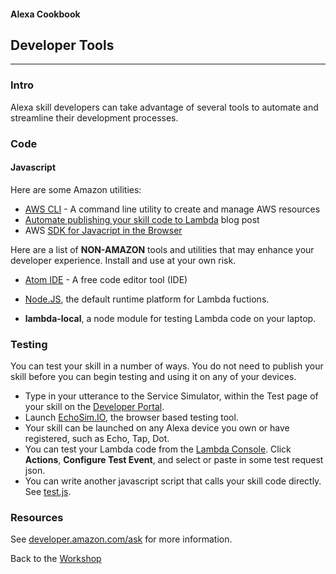 #### Alexa Cookbook
## Developer Tools
<hr />

### Intro
Alexa skill developers can take advantage of several tools to automate and streamline their development processes.

### Code
#### Javascript
Here are some Amazon utilities:

+ [AWS CLI](https://aws.amazon.com/cli/) - A command line utility to create and manage AWS resources
+ [Automate publishing your skill code to Lambda](https://developer.amazon.com/public/community/post/Tx1UE9W1NQ0GYII/Publishing-Your-Skill-Code-to-Lambda-via-the-Command-Line-Interface) blog post
+ AWS [SDK for Javacript in the Browser](https://aws.amazon.com/sdk-for-browser/)

Here are a list of **NON-AMAZON** tools and utilities that may enhance your developer experience.
Install and use at your own risk.

+ [Atom IDE](https://atom.io/) - A free code editor tool (IDE)

+ [Node.JS](https://nodejs.org/en/), the default runtime platform for Lambda fuctions.

+ **lambda-local**, a node module for testing Lambda code on your laptop.

### Testing
You can test your skill in a number of ways.   You do not need to publish your skill before you can begin testing and using it on any of your devices.

+ Type in your utterance to the Service Simulator, within the Test page of your skill on the [Developer Portal](https://developer.amazon.com/edw/home.html#/skills/list).
+ Launch [EchoSim.IO](https://echosim.io), the browser based testing tool.
+ Your skill can be launched on any Alexa device you own or have registered, such as Echo, Tap, Dot.
+ You can test your Lambda code from the [Lambda Console](https://console.aws.amazon.com/lambda/home). Click **Actions**, **Configure Test Event**, and select or paste in some test request json.
+ You can write another javascript script that calls your skill code directly.  See [test.js](../HelloWorld/tests/test.js).

### Resources



See [developer.amazon.com/ask](https://developer.amazon.com/ask) for more information.


Back to the [Workshop](../README.md#title)
